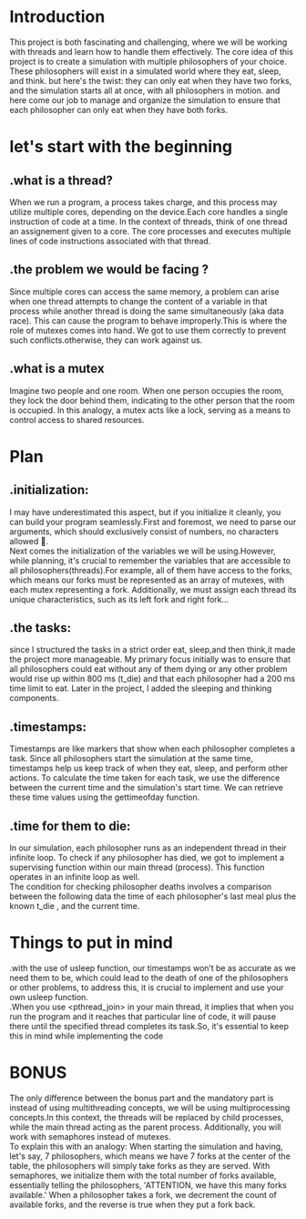 # Introduction
This project is both fascinating and challenging, where we will be working with threads and learn how to handle them effectively. The core idea of this project is to create a simulation with multiple philosophers of your choice. These philosophers will exist in a simulated world where they eat, sleep, and think. but here's the twist: they can only eat when they have two forks, and the simulation starts all at once, with all philosophers in motion. and here come our job to manage and organize the simulation to ensure that each philosopher can only eat when they have both forks.
# let's start with the beginning
  ## .what is a thread?
  When we run a program, a process takes charge, and this process may utilize multiple cores, depending on the device.Each core handles a single instruction of code at a time. In the context of threads, think of one thread an assignement given to a core. The core processes and executes multiple lines of code instructions associated with that thread.
 ## .the problem we would be facing ?
   Since multiple cores can access the same memory, a problem can arise when one thread attempts to change the content of a variable in that process while another thread is doing the same simultaneously (aka data race). This can cause the program to behave improperly.This is where the role of mutexes comes into hand. We got to use them correctly to prevent such conflicts.otherwise, they can work against us.
  ## .what is a mutex
  Imagine two people and one room. When one person occupies the room, they lock the door behind them, indicating to the other person that the room is occupied. In this analogy, a mutex acts like a lock, serving as a means to control access to shared resources.
# Plan
  ## .initialization:
  I may have underestimated this aspect, but if you initialize it cleanly, you can build your program seamlessly.First and foremost, we need to parse our arguments, which should 
 exclusively consist of numbers, no characters allowed 👀.            
  Next comes the initialization of the variables we will be using.However, while planning, it's crucial to remember the variables that are accessible to all philosophers(threads).For example, all of them have access to the forks, which means our forks must be represented as an array of mutexes, with each mutex representing a fork. Additionally, we must assign each thread its unique characteristics, such as its left fork and right fork...  
  ## .the tasks:
  since I structured the tasks in a strict order eat, sleep,and then think,it made the project more manageable. My primary focus initially was to ensure that all philosophers could eat without any of them dying or any other problem would rise up within 800 ms (t_die) and that each philosopher had a 200 ms time limit to eat. Later in the project, I added the sleeping and thinking components.
 ## .timestamps:
  Timestamps are like markers that show when each philosopher completes a task. Since all philosophers start the simulation at the same time, timestamps help us keep track of when they eat, sleep, and perform other actions. To calculate the time taken for each task, we use the difference between the current time and the simulation's start time. We can retrieve these time values using the gettimeofday function.
 ## .time for them to die:
   In our simulation, each philosopher runs as an independent thread in their infinite loop. To check if any philosopher has died, we got to implement a supervising function within our main thread (process). This function operates in an infinite loop as well.                         
  The condition for checking philosopher deaths involves a comparison between the following data the time of each philosopher's last meal plus the known t_die , and the current time.
# Things to put in mind
  .with the use of usleep function, our timestamps won’t be as accurate as we need them to be, which could lead to the death of one of the philosophers or other problems, to address this, it is crucial to implement and use your own usleep function.                      
  .When you use <pthread_join> in your main thread, it implies that when you run the program and it reaches that particular line of code, it will pause there until the specified thread completes its task.So, it's essential to keep this in mind while implementing the code

# BONUS
  The only difference between the bonus part and the mandatory part is instead of using multithreading concepts, we will be using multiprocessing concepts.In this context, the threads will be replaced by child processes, while the main thread acting as the parent process. Additionally, you will work with semaphores instead of mutexes.                     
  To explain this with an analogy: When starting the simulation and having, let's say, 7 philosophers, which means we have 7 forks at the center of the table, the philosophers will simply take forks as they are served. With semaphores, we initialize them with the total number of forks available, essentially telling the philosophers, 'ATTENTION, we have this many forks available.' When a philosopher takes a fork, we decrement the count of available forks, and the reverse is true when they put a fork back.










